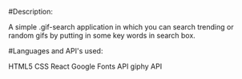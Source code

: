 #Description:

A simple .gif-search application in which you can search trending or random gifs by putting in some key words in search box.

#Languages and API's used:

HTML5
CSS
React
Google Fonts API
giphy API
